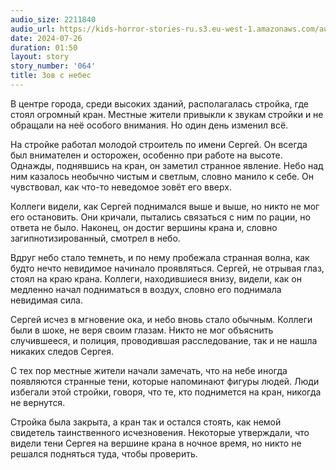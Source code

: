 ```yaml
---
audio_size: 2211840
audio_url: https://kids-horror-stories-ru.s3.eu-west-1.amazonaws.com/audio/064-call-from-the-sky.mp3
date: 2024-07-26
duration: 01:50
layout: story
story_number: '064'
title: Зов с небес
---
```


В центре города, среди высоких зданий, располагалась стройка, где стоял огромный кран. Местные жители привыкли к звукам стройки и не обращали на неё особого внимания. Но один день изменил всё.

На стройке работал молодой строитель по имени Сергей. Он всегда был внимателен и осторожен, особенно при работе на высоте. Однажды, поднявшись на кран, он заметил странное явление. Небо над ним казалось необычно чистым и светлым, словно манило к себе. Он чувствовал, как что-то неведомое зовёт его вверх.

Коллеги видели, как Сергей поднимался выше и выше, но никто не мог его остановить. Они кричали, пытались связаться с ним по рации, но ответа не было. Наконец, он достиг вершины крана и, словно загипнотизированный, смотрел в небо.

Вдруг небо стало темнеть, и по нему пробежала странная волна, как будто нечто невидимое начинало проявляться. Сергей, не отрывая глаз, стоял на краю крана. Коллеги, находившиеся внизу, видели, как он медленно начал подниматься в воздух, словно его поднимала невидимая сила.

Сергей исчез в мгновение ока, и небо вновь стало обычным. Коллеги были в шоке, не веря своим глазам. Никто не мог объяснить случившееся, и полиция, проводившая расследование, так и не нашла никаких следов Сергея.

С тех пор местные жители начали замечать, что на небе иногда появляются странные тени, которые напоминают фигуры людей. Люди избегали этой стройки, говоря, что те, кто поднимется на кран, никогда не вернутся.

Стройка была закрыта, а кран так и остался стоять, как немой свидетель таинственного исчезновения. Некоторые утверждали, что видели тени Сергея на вершине крана в ночное время, но никто не решался подняться туда, чтобы проверить.